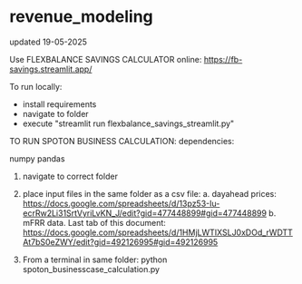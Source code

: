 # revenue_modeling

updated 19-05-2025

Use FLEXBALANCE SAVINGS CALCULATOR online:
https://fb-savings.streamlit.app/

To run locally:

- install requirements
- navigate to folder
- execute "streamlit run flexbalance_savings_streamlit.py"

TO RUN SPOTON BUSINESS CALCULATION:
dependencies:

numpy
pandas


1. navigate to correct folder
2. place input files in the same folder as a csv file:
 a. dayahead prices:
      https://docs.google.com/spreadsheets/d/13pz53-Iu-ecrRw2Li31SrtVyriLvKN_J/edit?gid=477448899#gid=477448899
   b. mFRR data. Last tab of this document:
       https://docs.google.com/spreadsheets/d/1HMjLWTIXSLJ0xDOd_rWDTTAt7bS0eZWY/edit?gid=492126995#gid=492126995
   
3. From a terminal in same folder:
   python spoton_businesscase_calculation.py
